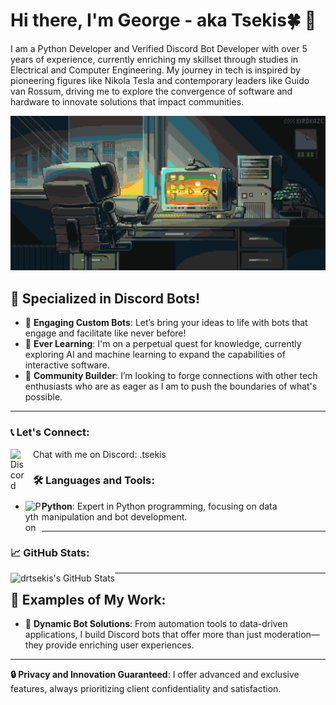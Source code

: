 # Hi there, I'm George - aka Tsekis🍀 👋

I am a Python Developer and Verified Discord Bot Developer with over 5 years of experience, currently enriching my skillset through studies in Electrical and Computer Engineering. My journey in tech is inspired by pioneering figures like Nikola Tesla and contemporary leaders like Guido van Rossum, driving me to explore the convergence of software and hardware to innovate solutions that impact communities.

![Design and Development](https://github.com/drtsekis/drtsekis/blob/main/TsekisGif.gif)

## 🐍 Specialized in Discord Bots!

- 🔭 **Engaging Custom Bots**: Let’s bring your ideas to life with bots that engage and facilitate like never before!
- 🌱 **Ever Learning**: I'm on a perpetual quest for knowledge, currently exploring AI and machine learning to expand the capabilities of interactive software.
- 👯 **Community Builder**: I’m looking to forge connections with other tech enthusiasts who are as eager as I am to push the boundaries of what's possible.

---

### 📞 Let's Connect:

[<img align="left" alt="Discord" width="26px" src="https://img.icons8.com/color/344/discord-new-logo.png" style="padding-right:10px;" />](https://discordapp.com/users/847483542442737705) Chat with me on Discord: .tsekis

### 🛠️ Languages and Tools:

<!-- Here you can insert the icons and descriptions for each tool and language -->
<!-- Example: -->
- <img align="left" alt="Python" width="26px" src="https://cdn.jsdelivr.net/gh/devicons/devicon/icons/python/python-original.svg" /> **Python**: Expert in Python programming, focusing on data manipulation and bot development.

---

### 📈 GitHub Stats:

<img align="left" alt="drtsekis's GitHub Stats" src="https://github-readme-stats.vercel.app/api?username=drtsekis&show_icons=true&hide_border=true&title_color=ff652f&icon_color=FFE400&bg_color=09131B&text_color=ffffff&border_color=0c1a25"/>

---

## 🎨 Examples of My Work:

<!-- Here you can showcase specific projects with images and brief descriptions -->
- 🤖 **Dynamic Bot Solutions**: From automation tools to data-driven applications, I build Discord bots that offer more than just moderation—they provide enriching user experiences.

---

**🔒 Privacy and Innovation Guaranteed**: I offer advanced and exclusive features, always prioritizing client confidentiality and satisfaction.
